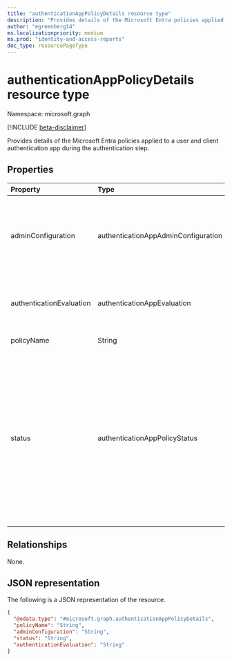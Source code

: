 ```yaml
---
title: "authenticationAppPolicyDetails resource type"
description: "Provides details of the Microsoft Entra policies applied to a user and client authentication app during the authentication step."
author: "egreenberg14"
ms.localizationpriority: medium
ms.prod: "identity-and-access-reports"
doc_type: resourcePageType
---
```


# authenticationAppPolicyDetails resource type

Namespace: microsoft.graph

[!INCLUDE [beta-disclaimer](../../includes/beta-disclaimer.md)]

Provides details of the Microsoft Entra policies applied to a user and client authentication app during the authentication step.

## Properties
|Property|Type|Description|
|:---|:---|:---|
|adminConfiguration|authenticationAppAdminConfiguration|The admin configuration of the policy on the user's authentication app. For a policy that does not impact the success/failure of the authentication, the evaluation defaults to `notApplicable`. The possible values are: `notApplicable`, `enabled`, `disabled`, `unknownFutureValue`.|
|authenticationEvaluation|authenticationAppEvaluation|Evaluates the success/failure of the authentication based on the admin configuration of the policy on the user's client authentication app. The possible values are: `success`, `failure`, `unknownFutureValue`.|
|policyName|String|The name of the policy enforced on the user's authentication app.|
|status|authenticationAppPolicyStatus|Refers to whether the policy executed as expected on the user's client authentication app. The possible values are: `unknown`, `appLockOutOfDate`, `appLockEnabled`, `appLockDisabled`, `appContextOutOfDate`, `appContextShown`, `appContextNotShown`, `locationContextOutOfDate`, `locationContextShown`, `locationContextNotShown`, `numberMatchOutOfDate`, `numberMatchCorrectNumberEntered`, `numberMatchIncorrectNumberEntered`, `numberMatchDeny`, `tamperResistantHardwareOutOfDate`, `tamperResistantHardwareUsed`, `tamperResistantHardwareNotUsed`, `unknownFutureValue`.|

## Relationships
None.

## JSON representation
The following is a JSON representation of the resource.
<!-- {
  "blockType": "resource",
  "@odata.type": "microsoft.graph.authenticationAppPolicyDetails"
}
-->
``` json
{
  "@odata.type": "#microsoft.graph.authenticationAppPolicyDetails",
  "policyName": "String",
  "adminConfiguration": "String",
  "status": "String",
  "authenticationEvaluation": "String"
}
```

